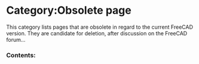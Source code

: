 # Category:Obsolete page


 This category lists pages that are obsolete in regard to the current FreeCAD version. They are candidate for deletion, after discussion on the FreeCAD forum\... 

### Contents:
